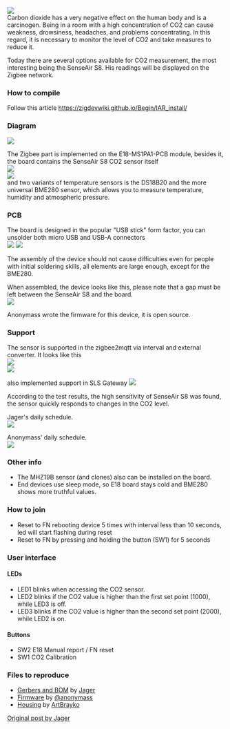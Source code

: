 ![](/images/CO2_SenseAir_S8.png)  
Carbon dioxide has a very negative effect on the human body and is a carcinogen. Being in a room with a high concentration of CO2 can cause weakness, drowsiness, headaches, and problems concentrating. In this regard, it is necessary to monitor the level of CO2 and take measures to reduce it.

Today there are several options available for CO2 measurement, the most interesting being the SenseAir S8. His readings will be displayed on the Zigbee network.
### How to compile
Follow this article https://zigdevwiki.github.io/Begin/IAR_install/

### Diagram
![](/images/Schematic_CO2_SenseAir_S8.png)  

The Zigbee part is implemented on the E18-MS1PA1-PCB module, besides it, the board contains the SenseAir S8 CO2 sensor itself  
![](/images/CO2_SenseAir_S8_2.png)   
![](/images/CO2_SenseAir_S8_1.png)   
and two variants of temperature sensors is the DS18B20 and the more universal BME280 sensor, which allows you to measure temperature, humidity and atmospheric pressure.

### PCB
The board is designed in the popular "USB stick" form factor, you can unsolder both micro USB and USB-A connectors   
![](/images/CO2_SenseAir_S8_6.png)
![](/images/CO2_SenseAir_S8_5.png)


The assembly of the device should not cause difficulties even for people with initial soldering skills, all elements are large enough, except for the BME280.

When assembled, the device looks like this, please note that a gap must be left between the SenseAir S8 and the board.  
![](/images/2020-09-25_14-17-18.png)

Anonymass wrote the firmware for this device, it is open source.  

### Support
The sensor is supported in the zigbee2mqtt via interval and external converter. It looks like this  
![](/images/CO2_SenseAir_S8_10.png)  
![](/images/CO2_SenseAir_S8_11.png)

also implemented support in SLS Gateway
![](/images/CO2_SenseAir_S8_15.png)  

According to the test results, the high sensitivity of SenseAir S8 was found, the sensor quickly responds to changes in the CO2 level.

Jager's daily schedule.  
![](/images/CO2_SenseAir_S8_8.png)

Anonymass' daily schedule.  
![](/images/CO2_SenseAir_S8_12.png)

### Other info
* The MHZ19B sensor (and clones) also can be installed on the board.
* End devices use sleep mode, so E18 board stays cold and BME280 shows more truthful values.

### How to join
 * Reset to FN rebooting device 5 times with interval less than 10 seconds, led will start flashing during reset  
 * Reset to FN by pressing and holding the button (SW1) for 5 seconds

### User interface
#### LEDs
* LED1 blinks when accessing the CO2 sensor.
* LED2 blinks if the CO2 value is higher than the first set point (1000), while LED3 is off.
* LED3 blinks if the CO2 value is higher than the second set point (2000), while LED2 is on.

#### Buttons
* SW2 E18 Manual report / FN reset
* SW1 CO2 Calibration

### Files to reproduce
* [Gerbers and BOM](https://github.com/diyruz/AirSense/tree/master/hardware) by [Jager](https://t.me/Jager_f)  
* [Firmware](https://github.com/diyruz/AirSense/releases) by [@anonymass](https://t.me/anonymass)  
* [Housing](https://www.thingiverse.com/thing:4739711) by [ArtBrayko](https://www.thingiverse.com/ArtBrayko)  

[Original post by Jager](https://modkam.ru/?p=1715)  
